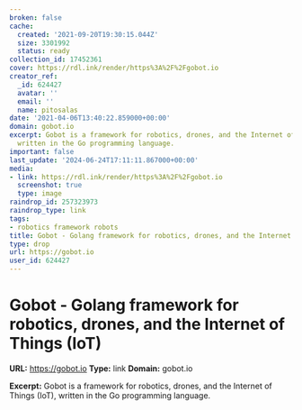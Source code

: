 ```yaml
---
broken: false
cache:
  created: '2021-09-20T19:30:15.044Z'
  size: 3301992
  status: ready
collection_id: 17452361
cover: https://rdl.ink/render/https%3A%2F%2Fgobot.io
creator_ref:
  _id: 624427
  avatar: ''
  email: ''
  name: pitosalas
date: '2021-04-06T13:40:22.859000+00:00'
domain: gobot.io
excerpt: Gobot is a framework for robotics, drones, and the Internet of Things (IoT),
  written in the Go programming language.
important: false
last_update: '2024-06-24T17:11:11.867000+00:00'
media:
- link: https://rdl.ink/render/https%3A%2F%2Fgobot.io
  screenshot: true
  type: image
raindrop_id: 257323973
raindrop_type: link
tags:
- robotics framework robots
title: Gobot - Golang framework for robotics, drones, and the Internet of Things (IoT)
type: drop
url: https://gobot.io
user_id: 624427
---
```


# Gobot - Golang framework for robotics, drones, and the Internet of Things (IoT)

**URL:** https://gobot.io
**Type:** link
**Domain:** gobot.io

**Excerpt:** Gobot is a framework for robotics, drones, and the Internet of Things (IoT), written in the Go programming language.
